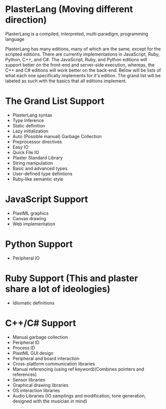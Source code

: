 # PlasterLang (Moving different direction)
PlasterLang is a compiled, interpreted, multi-paradigm, programming language

PlasterLang has many editions, many of which are the same, except for the scripted editions. There are currently implementations in JavaScript, Ruby, Python, C++, and C#. The JavaScript, Ruby, and Python editions will support better on the front-end and server-side execution, whereas, the C++ and C# editions will work better on the back-end. Below will be lists of what each one specifically implements for it's edition. The grand list will be labeled as such with the basics that all editions implement.

# The Grand List Support
* PlasterLang syntax
* Type Inference
* Static definition
* Lazy initialization
* Auto (Possible manual) Garbage Collection
* Preprocessor directives
* Easy IO
* Quick File IO
* Plaster Standard Library
* String manipulation
* Basic and advanced types
* User-defined type defintions
* Ruby-like semantic style

# JavaScript Support
* PlastML graphics
* Canvas drawing
* Web implementation

# Python Support
* Peripheral IO

# Ruby Support (This and plaster share a lot of ideologies)
* Idiomatic definitions

# C++/C# Support
* Manual garbage collection
* Peripheral ID
* Process ID
* PlastML GUI design
* Peripheral and board interaction
* Cross-platform communication libraries
* Manual referencing (using ref keyword)(Combines pointers and references)
* Sensor libraries
* Graphical drawing libraries
* OS interaction libraries
* Audio Libraries (IO samplings and modification, tone generation, designed with the musician in mind)
